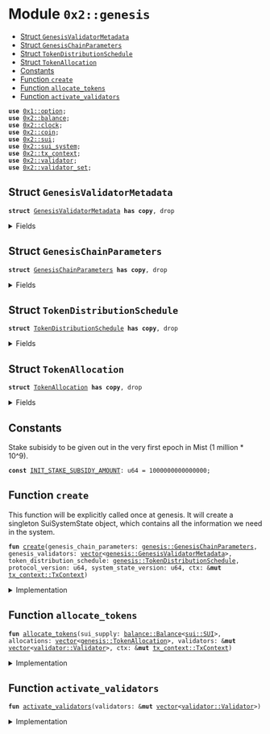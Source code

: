 
<a name="0x2_genesis"></a>

# Module `0x2::genesis`



-  [Struct `GenesisValidatorMetadata`](#0x2_genesis_GenesisValidatorMetadata)
-  [Struct `GenesisChainParameters`](#0x2_genesis_GenesisChainParameters)
-  [Struct `TokenDistributionSchedule`](#0x2_genesis_TokenDistributionSchedule)
-  [Struct `TokenAllocation`](#0x2_genesis_TokenAllocation)
-  [Constants](#@Constants_0)
-  [Function `create`](#0x2_genesis_create)
-  [Function `allocate_tokens`](#0x2_genesis_allocate_tokens)
-  [Function `activate_validators`](#0x2_genesis_activate_validators)


<pre><code><b>use</b> <a href="">0x1::option</a>;
<b>use</b> <a href="balance.md#0x2_balance">0x2::balance</a>;
<b>use</b> <a href="clock.md#0x2_clock">0x2::clock</a>;
<b>use</b> <a href="coin.md#0x2_coin">0x2::coin</a>;
<b>use</b> <a href="sui.md#0x2_sui">0x2::sui</a>;
<b>use</b> <a href="sui_system.md#0x2_sui_system">0x2::sui_system</a>;
<b>use</b> <a href="tx_context.md#0x2_tx_context">0x2::tx_context</a>;
<b>use</b> <a href="validator.md#0x2_validator">0x2::validator</a>;
<b>use</b> <a href="validator_set.md#0x2_validator_set">0x2::validator_set</a>;
</code></pre>



<a name="0x2_genesis_GenesisValidatorMetadata"></a>

## Struct `GenesisValidatorMetadata`



<pre><code><b>struct</b> <a href="genesis.md#0x2_genesis_GenesisValidatorMetadata">GenesisValidatorMetadata</a> <b>has</b> <b>copy</b>, drop
</code></pre>



<details>
<summary>Fields</summary>


<dl>
<dt>
<code>name: <a href="">vector</a>&lt;u8&gt;</code>
</dt>
<dd>

</dd>
<dt>
<code>description: <a href="">vector</a>&lt;u8&gt;</code>
</dt>
<dd>

</dd>
<dt>
<code>image_url: <a href="">vector</a>&lt;u8&gt;</code>
</dt>
<dd>

</dd>
<dt>
<code>project_url: <a href="">vector</a>&lt;u8&gt;</code>
</dt>
<dd>

</dd>
<dt>
<code>sui_address: <b>address</b></code>
</dt>
<dd>

</dd>
<dt>
<code>gas_price: u64</code>
</dt>
<dd>

</dd>
<dt>
<code>commission_rate: u64</code>
</dt>
<dd>

</dd>
<dt>
<code>protocol_public_key: <a href="">vector</a>&lt;u8&gt;</code>
</dt>
<dd>

</dd>
<dt>
<code>proof_of_possession: <a href="">vector</a>&lt;u8&gt;</code>
</dt>
<dd>

</dd>
<dt>
<code>network_public_key: <a href="">vector</a>&lt;u8&gt;</code>
</dt>
<dd>

</dd>
<dt>
<code>worker_public_key: <a href="">vector</a>&lt;u8&gt;</code>
</dt>
<dd>

</dd>
<dt>
<code>network_address: <a href="">vector</a>&lt;u8&gt;</code>
</dt>
<dd>

</dd>
<dt>
<code>p2p_address: <a href="">vector</a>&lt;u8&gt;</code>
</dt>
<dd>

</dd>
<dt>
<code>primary_address: <a href="">vector</a>&lt;u8&gt;</code>
</dt>
<dd>

</dd>
<dt>
<code>worker_address: <a href="">vector</a>&lt;u8&gt;</code>
</dt>
<dd>

</dd>
</dl>


</details>

<a name="0x2_genesis_GenesisChainParameters"></a>

## Struct `GenesisChainParameters`



<pre><code><b>struct</b> <a href="genesis.md#0x2_genesis_GenesisChainParameters">GenesisChainParameters</a> <b>has</b> <b>copy</b>, drop
</code></pre>



<details>
<summary>Fields</summary>


<dl>
<dt>
<code>governance_start_epoch: u64</code>
</dt>
<dd>

</dd>
<dt>
<code>chain_start_timestamp_ms: u64</code>
</dt>
<dd>

</dd>
<dt>
<code>epoch_duration_ms: u64</code>
</dt>
<dd>

</dd>
</dl>


</details>

<a name="0x2_genesis_TokenDistributionSchedule"></a>

## Struct `TokenDistributionSchedule`



<pre><code><b>struct</b> <a href="genesis.md#0x2_genesis_TokenDistributionSchedule">TokenDistributionSchedule</a> <b>has</b> <b>copy</b>, drop
</code></pre>



<details>
<summary>Fields</summary>


<dl>
<dt>
<code>stake_subsidy_fund_mist: u64</code>
</dt>
<dd>

</dd>
<dt>
<code>allocations: <a href="">vector</a>&lt;<a href="genesis.md#0x2_genesis_TokenAllocation">genesis::TokenAllocation</a>&gt;</code>
</dt>
<dd>

</dd>
</dl>


</details>

<a name="0x2_genesis_TokenAllocation"></a>

## Struct `TokenAllocation`



<pre><code><b>struct</b> <a href="genesis.md#0x2_genesis_TokenAllocation">TokenAllocation</a> <b>has</b> <b>copy</b>, drop
</code></pre>



<details>
<summary>Fields</summary>


<dl>
<dt>
<code>recipient_address: <b>address</b></code>
</dt>
<dd>

</dd>
<dt>
<code>amount_mist: u64</code>
</dt>
<dd>

</dd>
<dt>
<code>staked_with_validator: <a href="_Option">option::Option</a>&lt;<b>address</b>&gt;</code>
</dt>
<dd>
 Indicates if this allocation should be staked at genesis and with which validator
</dd>
</dl>


</details>

<a name="@Constants_0"></a>

## Constants


<a name="0x2_genesis_INIT_STAKE_SUBSIDY_AMOUNT"></a>

Stake subisidy to be given out in the very first epoch in Mist (1 million * 10^9).


<pre><code><b>const</b> <a href="genesis.md#0x2_genesis_INIT_STAKE_SUBSIDY_AMOUNT">INIT_STAKE_SUBSIDY_AMOUNT</a>: u64 = 1000000000000000;
</code></pre>



<a name="0x2_genesis_create"></a>

## Function `create`

This function will be explicitly called once at genesis.
It will create a singleton SuiSystemState object, which contains
all the information we need in the system.


<pre><code><b>fun</b> <a href="genesis.md#0x2_genesis_create">create</a>(genesis_chain_parameters: <a href="genesis.md#0x2_genesis_GenesisChainParameters">genesis::GenesisChainParameters</a>, genesis_validators: <a href="">vector</a>&lt;<a href="genesis.md#0x2_genesis_GenesisValidatorMetadata">genesis::GenesisValidatorMetadata</a>&gt;, token_distribution_schedule: <a href="genesis.md#0x2_genesis_TokenDistributionSchedule">genesis::TokenDistributionSchedule</a>, protocol_version: u64, system_state_version: u64, ctx: &<b>mut</b> <a href="tx_context.md#0x2_tx_context_TxContext">tx_context::TxContext</a>)
</code></pre>



<details>
<summary>Implementation</summary>


<pre><code><b>fun</b> <a href="genesis.md#0x2_genesis_create">create</a>(
    genesis_chain_parameters: <a href="genesis.md#0x2_genesis_GenesisChainParameters">GenesisChainParameters</a>,
    genesis_validators: <a href="">vector</a>&lt;<a href="genesis.md#0x2_genesis_GenesisValidatorMetadata">GenesisValidatorMetadata</a>&gt;,
    token_distribution_schedule: <a href="genesis.md#0x2_genesis_TokenDistributionSchedule">TokenDistributionSchedule</a>,
    protocol_version: u64,
    system_state_version: u64,
    ctx: &<b>mut</b> TxContext,
) {
    // Ensure this is only called at <a href="genesis.md#0x2_genesis">genesis</a>
    <b>assert</b>!(<a href="tx_context.md#0x2_tx_context_epoch">tx_context::epoch</a>(ctx) == 0, 0);

    <b>let</b> sui_supply = <a href="sui.md#0x2_sui_new">sui::new</a>(ctx);
    <b>let</b> subsidy_fund = <a href="balance.md#0x2_balance_split">balance::split</a>(
        &<b>mut</b> sui_supply,
        token_distribution_schedule.stake_subsidy_fund_mist
    );
    <b>let</b> storage_fund = <a href="balance.md#0x2_balance_zero">balance::zero</a>();

    // Create all the `Validator` structs
    <b>let</b> validators = <a href="_empty">vector::empty</a>();
    <b>let</b> count = <a href="_length">vector::length</a>(&genesis_validators);
    <b>let</b> i = 0;
    <b>while</b> (i &lt; count) {
        <b>let</b> <a href="genesis.md#0x2_genesis_GenesisValidatorMetadata">GenesisValidatorMetadata</a> {
            name,
            description,
            image_url,
            project_url,
            sui_address,
            gas_price,
            commission_rate,
            protocol_public_key,
            proof_of_possession,
            network_public_key,
            worker_public_key,
            network_address,
            p2p_address,
            primary_address,
            worker_address,
        } = *<a href="_borrow">vector::borrow</a>(&genesis_validators, i);

        <b>let</b> <a href="validator.md#0x2_validator">validator</a> = <a href="validator.md#0x2_validator_new">validator::new</a>(
            sui_address,
            protocol_public_key,
            network_public_key,
            worker_public_key,
            proof_of_possession,
            name,
            description,
            image_url,
            project_url,
            network_address,
            p2p_address,
            primary_address,
            worker_address,
            gas_price,
            commission_rate,
            ctx
        );

        <a href="_push_back">vector::push_back</a>(&<b>mut</b> validators, <a href="validator.md#0x2_validator">validator</a>);

        i = i + 1;
    };

    // Allocate tokens and staking operations
    <a href="genesis.md#0x2_genesis_allocate_tokens">allocate_tokens</a>(
        sui_supply,
        token_distribution_schedule.allocations,
        &<b>mut</b> validators,
        ctx
    );

    // Activate all validators
    <a href="genesis.md#0x2_genesis_activate_validators">activate_validators</a>(&<b>mut</b> validators);

    <a href="sui_system.md#0x2_sui_system_create">sui_system::create</a>(
        validators,
        subsidy_fund,
        storage_fund,
        genesis_chain_parameters.governance_start_epoch,
        <a href="genesis.md#0x2_genesis_INIT_STAKE_SUBSIDY_AMOUNT">INIT_STAKE_SUBSIDY_AMOUNT</a>,
        protocol_version,
        system_state_version,
        genesis_chain_parameters.chain_start_timestamp_ms,
        genesis_chain_parameters.epoch_duration_ms,
        ctx,
    );

    <a href="clock.md#0x2_clock_create">clock::create</a>();
}
</code></pre>



</details>

<a name="0x2_genesis_allocate_tokens"></a>

## Function `allocate_tokens`



<pre><code><b>fun</b> <a href="genesis.md#0x2_genesis_allocate_tokens">allocate_tokens</a>(sui_supply: <a href="balance.md#0x2_balance_Balance">balance::Balance</a>&lt;<a href="sui.md#0x2_sui_SUI">sui::SUI</a>&gt;, allocations: <a href="">vector</a>&lt;<a href="genesis.md#0x2_genesis_TokenAllocation">genesis::TokenAllocation</a>&gt;, validators: &<b>mut</b> <a href="">vector</a>&lt;<a href="validator.md#0x2_validator_Validator">validator::Validator</a>&gt;, ctx: &<b>mut</b> <a href="tx_context.md#0x2_tx_context_TxContext">tx_context::TxContext</a>)
</code></pre>



<details>
<summary>Implementation</summary>


<pre><code><b>fun</b> <a href="genesis.md#0x2_genesis_allocate_tokens">allocate_tokens</a>(
    sui_supply: Balance&lt;SUI&gt;,
    allocations: <a href="">vector</a>&lt;<a href="genesis.md#0x2_genesis_TokenAllocation">TokenAllocation</a>&gt;,
    validators: &<b>mut</b> <a href="">vector</a>&lt;Validator&gt;,
    ctx: &<b>mut</b> TxContext,
) {
    <b>let</b> count = <a href="_length">vector::length</a>(&allocations);
    <b>let</b> i = 0;
    <b>while</b> (i &lt; count) {
        <b>let</b> allocation = *<a href="_borrow">vector::borrow</a>(&allocations, i);

        <b>let</b> allocation_balance = <a href="balance.md#0x2_balance_split">balance::split</a>(&<b>mut</b> sui_supply, allocation.amount_mist);

        <b>if</b> (<a href="_is_some">option::is_some</a>(&allocation.staked_with_validator)) {
            <b>let</b> validator_address = <a href="_destroy_some">option::destroy_some</a>(allocation.staked_with_validator);
            <b>let</b> <a href="validator.md#0x2_validator">validator</a> = <a href="validator_set.md#0x2_validator_set_get_validator_mut">validator_set::get_validator_mut</a>(validators, validator_address);
            <a href="validator.md#0x2_validator_request_add_stake_at_genesis">validator::request_add_stake_at_genesis</a>(
                <a href="validator.md#0x2_validator">validator</a>,
                allocation_balance,
                allocation.recipient_address,
                ctx
            );
        } <b>else</b> {
            <a href="sui.md#0x2_sui_transfer">sui::transfer</a>(
                <a href="coin.md#0x2_coin_from_balance">coin::from_balance</a>(allocation_balance, ctx),
                allocation.recipient_address,
            );
        };

        i = i + 1;
    };

    // Provided allocations must fully allocate the sui_supply and there
    // should be none left at this point.
    <a href="balance.md#0x2_balance_destroy_zero">balance::destroy_zero</a>(sui_supply);
}
</code></pre>



</details>

<a name="0x2_genesis_activate_validators"></a>

## Function `activate_validators`



<pre><code><b>fun</b> <a href="genesis.md#0x2_genesis_activate_validators">activate_validators</a>(validators: &<b>mut</b> <a href="">vector</a>&lt;<a href="validator.md#0x2_validator_Validator">validator::Validator</a>&gt;)
</code></pre>



<details>
<summary>Implementation</summary>


<pre><code><b>fun</b> <a href="genesis.md#0x2_genesis_activate_validators">activate_validators</a>(validators: &<b>mut</b> <a href="">vector</a>&lt;Validator&gt;) {
    // Activate all <a href="genesis.md#0x2_genesis">genesis</a> validators
    <b>let</b> count = <a href="_length">vector::length</a>(validators);
    <b>let</b> i = 0;
    <b>while</b> (i &lt; count) {
        <b>let</b> <a href="validator.md#0x2_validator">validator</a> = <a href="_borrow_mut">vector::borrow_mut</a>(validators, i);
        <a href="validator.md#0x2_validator_activate">validator::activate</a>(<a href="validator.md#0x2_validator">validator</a>, 0);

        i = i + 1;
    };

}
</code></pre>



</details>
